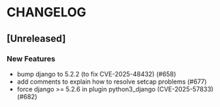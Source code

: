 # CHANGELOG

## [Unreleased]

### New Features

- bump django to 5.2.2 (to fix CVE-2025-48432) (#658)
- add comments to explain how to resolve setcap problems (#677)
- force django >= 5.2.6 in plugin python3_django (CVE-2025-57833) (#682)



